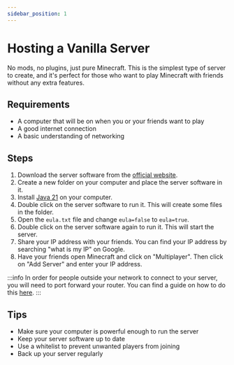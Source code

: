 ```yaml
---
sidebar_position: 1
---
```


# Hosting a Vanilla Server
No mods, no plugins, just pure Minecraft. This is the simplest type of server to create, and it's perfect for those who want to play Minecraft with friends without any extra features.

## Requirements
- A computer that will be on when you or your friends want to play
- A good internet connection
- A basic understanding of networking

## Steps
1. Download the server software from the [official website](https://www.minecraft.net/en-us/download/server).
2. Create a new folder on your computer and place the server software in it.
3. Install [Java 21](/installing-java) on your computer.
4. Double click on the server software to run it. This will create some files in the folder.
5. Open the `eula.txt` file and change `eula=false` to `eula=true`.
6. Double click on the server software again to run it. This will start the server.
7. Share your IP address with your friends. You can find your IP address by searching "what is my IP" on Google.
8. Have your friends open Minecraft and click on "Multiplayer". Then click on "Add Server" and enter your IP address.

:::info
In order for people outside your network to connect to your server, you will need to port forward your router. You can find a guide on how to do this [here](https://portforward.com/how-to-port-forward/).
:::

## Tips
- Make sure your computer is powerful enough to run the server
- Keep your server software up to date
- Use a whitelist to prevent unwanted players from joining
- Back up your server regularly